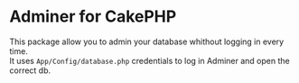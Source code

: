 Adminer for CakePHP
===================

This package allow you to admin your database whithout logging in every time.  
It uses `App/Config/database.php` credentials to log in Adminer and open the correct db.